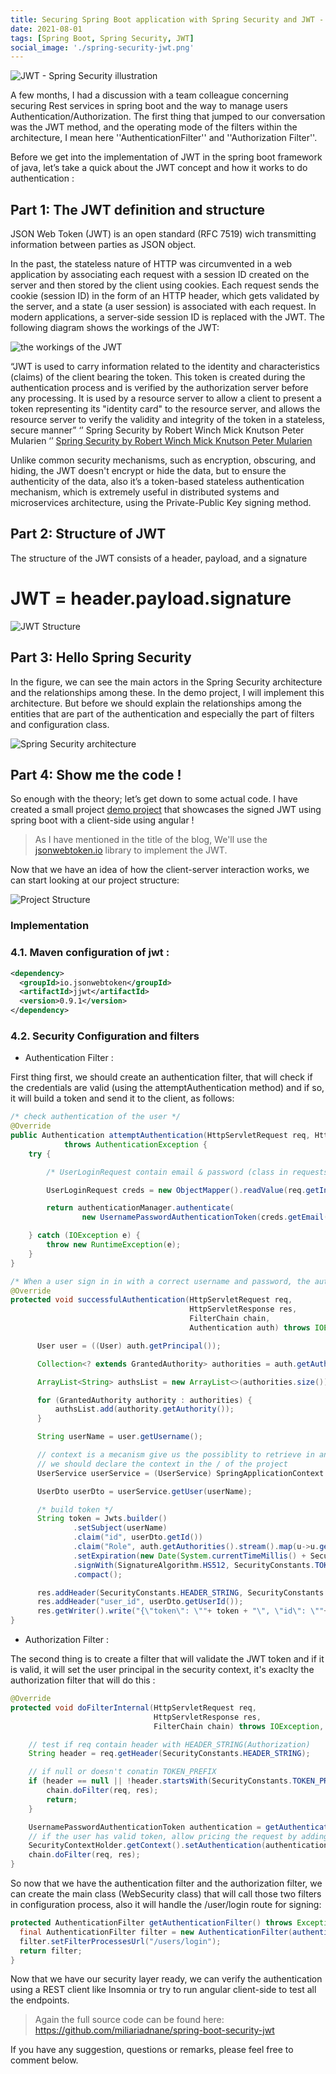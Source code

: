 ```yaml
---
title: Securing Spring Boot application with Spring Security and JWT - demo with JWT.IO dependency 
date: 2021-08-01
tags: [Spring Boot, Spring Security, JWT]
social_image: './spring-security-jwt.png'
---
```


![JWT - Spring Security illustration](./spring-security-jwt.png)

A few months, I had a discussion with a team colleague concerning securing Rest services in spring boot and the way to manage users Authentication/Authorization. The first thing that jumped to our conversation was the JWT method, and the operating mode of the filters within the architecture, I mean here ''AuthenticationFilter'' and ''Authorization Filter''.

Before we get into the implementation of JWT in the spring boot framework of java, let’s take a quick about the JWT concept and how it works to do authentication :

## Part 1: The JWT definition and structure

JSON Web Token (JWT) is an open standard (RFC 7519) wich transmitting information between parties as JSON object. 

In the past, the stateless nature of HTTP was circumvented in a web application by associating each request with a session ID created on the server and then stored by the client using cookies. Each request sends the cookie (session ID) in the form of an HTTP header, which gets validated by the server, and a state (a user session) is associated with each request. In modern applications, a server-side session ID is replaced with the JWT. The following diagram shows the workings of the JWT:

![the workings of the JWT](./jwt-1.PNG)

“JWT is used to carry information related to the identity and characteristics (claims) of the client bearing the token. This token is created during the authentication process and is verified by the authorization server before any processing. It is used by a resource server to allow a client to present a token representing its "identity card" to the resource server, and allows the resource server to verify the validity and integrity of the token in a stateless, secure manner” ‘’ Spring Security by Robert Winch Mick Knutson Peter Mularien ‘’
[Spring Security by Robert Winch Mick Knutson Peter Mularien](https://www.amazon.com/Spring-Security-applications-microservice-architectures/dp/1787129519)

Unlike common security mechanisms, such as encryption, obscuring, and hiding, the JWT doesn't encrypt or hide the data, but to ensure the authenticity of the data, also it’s a token-based stateless authentication mechanism, which is extremely useful in distributed systems and microservices architecture, using the Private-Public Key signing method.


## Part 2: Structure of JWT

The structure of the JWT consists of a header, payload, and a signature
  # JWT = header.payload.signature

![JWT Structure](./jwt-2.PNG)

## Part 3: Hello Spring Security

In the figure, we can see the main actors in the Spring Security architecture and the relationships among these. In the demo project, I will implement this architecture. But before we should explain the relationships among the entities that are part of the authentication and especially the part of filters and configuration class.

![Spring Security architecture](./spring-security-arch.PNG)

## Part 4: Show me the code !

So enough with the theory; let’s get down to some actual code. I have created a small project [demo project](https://github.com/miliariadnane/spring-boot-security-jwt) that showcases the signed JWT using spring boot with a client-side using angular !

> As I have mentioned in the title of the blog, We'll use the [jsonwebtoken.io](https://github.com/jsonwebtoken/jsonwebtoken.github.io) library to implement the JWT.

Now that we have an idea of how the client-server interaction works, we can start looking at our project structure:

![Project Structure](./project-structure.png)

### Implementation
### 4.1. Maven configuration of jwt :

```xml
<dependency>
  <groupId>io.jsonwebtoken</groupId>
  <artifactId>jjwt</artifactId>
  <version>0.9.1</version>
</dependency>
```	
### 4.2. Security Configuration and filters

* Authentication Filter :

First thing first, we should create an authentication filter, that will check if the credentials are valid (using the attemptAuthentication method) and if so, it will build a token and send it to the client, as follows:

```java
/* check authentication of the user */
@Override
public Authentication attemptAuthentication(HttpServletRequest req, HttpServletResponse res)
            throws AuthenticationException {
    try {

        /* UserLoginRequest contain email & password (class in requests package) */

        UserLoginRequest creds = new ObjectMapper().readValue(req.getInputStream(), UserLoginRequest.class);

        return authenticationManager.authenticate(
                new UsernamePasswordAuthenticationToken(creds.getEmail(), creds.getPassword()));

    } catch (IOException e) {
        throw new RuntimeException(e);
    }
}

/* When a user sign in in with a correct username and password, the authentication manager will create a token and send it to the client */
@Override
protected void successfulAuthentication(HttpServletRequest req,
                                        HttpServletResponse res,
                                        FilterChain chain,
                                        Authentication auth) throws IOException, ServletException {

      User user = ((User) auth.getPrincipal());

      Collection<? extends GrantedAuthority> authorities = auth.getAuthorities();

      ArrayList<String> authsList = new ArrayList<>(authorities.size());

      for (GrantedAuthority authority : authorities) {
          authsList.add(authority.getAuthority());
      }

      String userName = user.getUsername();

      // context is a mecanism give us the possiblity to retrieve in any place in the app as a "bean" 
      // we should declare the context in the / of the project
      UserService userService = (UserService) SpringApplicationContext.getBean("userServiceImpl");

      UserDto userDto = userService.getUser(userName);

      /* build token */
      String token = Jwts.builder()
              .setSubject(userName)
              .claim("id", userDto.getId())
              .claim("Role", auth.getAuthorities().stream().map(u->u.getAuthority()).collect(Collectors.toList()))
              .setExpiration(new Date(System.currentTimeMillis() + SecurityConstants.EXPIRATION_TIME)) 
              .signWith(SignatureAlgorithm.HS512, SecurityConstants.TOKEN_SECRET )
              .compact();

      res.addHeader(SecurityConstants.HEADER_STRING, SecurityConstants.TOKEN_PREFIX + token);
      res.addHeader("user_id", userDto.getUserId());
      res.getWriter().write("{\"token\": \""+ token + "\", \"id\": \""+userDto.getUserId()+"\"}");
}
```
* Authorization Filter :

The second thing is to create a filter that will validate the JWT token and if it is valid, it will set the user principal in the security context, it's exaclty the authorization filter that will do this :

```java
@Override
protected void doFilterInternal(HttpServletRequest req,
                                HttpServletResponse res,
                                FilterChain chain) throws IOException, ServletException {

    // test if req contain header with HEADER_STRING(Authorization)
    String header = req.getHeader(SecurityConstants.HEADER_STRING);

    // if null or doesn't conatin TOKEN_PREFIX 
    if (header == null || !header.startsWith(SecurityConstants.TOKEN_PREFIX)) {
        chain.doFilter(req, res);
        return;
    }

    UsernamePasswordAuthenticationToken authentication = getAuthentication(req);
    // if the user has valid token, allow pricing the request by adding the user to the security context
    SecurityContextHolder.getContext().setAuthentication(authentication);
    chain.doFilter(req, res);
}
```

So now that we have the authentication filter and the authorization filter, we can create the main class (WebSecurity class) that will call those two filters in configuration process, also it will handle the /user/login route for signing:

```java
protected AuthenticationFilter getAuthenticationFilter() throws Exception{
  final AuthenticationFilter filter = new AuthenticationFilter(authenticationManager());
  filter.setFilterProcessesUrl("/users/login");
  return filter;
}
```

Now that we have our security layer ready, we can verify the authentication using a REST client like Insomnia or try to run angular client-side to test all the endpoints.

> Again the full source code can be found here: https://github.com/miliariadnane/spring-boot-security-jwt

If you have any suggestion, questions or remarks, please feel free to comment below.